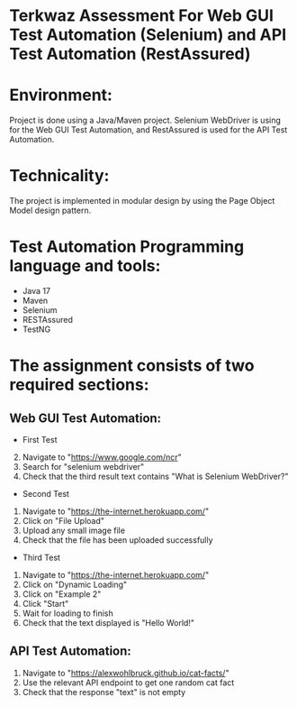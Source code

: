 # Terkwaz Assessment For Web GUI Test Automation (Selenium) and API Test Automation (RestAssured)

# Environment:
Project is done using a Java/Maven project. 
Selenium WebDriver is using for the Web GUI Test Automation, and RestAssured is used for the API Test Automation.

# Technicality:
The project is implemented in modular design by using the Page Object Model design pattern. 

# Test Automation Programming language and tools:
- Java 17
- Maven
- Selenium
- RESTAssured
- TestNG

# The assignment consists of two required sections:

## Web GUI Test Automation:
- First Test
2. Navigate to "https://www.google.com/ncr" 
3. Search for "selenium webdriver" 
4. Check that the third result text contains "What is Selenium WebDriver?" 
- Second Test
1. Navigate to "https://the-internet.herokuapp.com/" 
2. Click on "File Upload" 
3. Upload any small image file 
4. Check that the file has been uploaded successfully 
- Third Test
1. Navigate to "https://the-internet.herokuapp.com/" 
2. Click on "Dynamic Loading" 
3. Click on "Example 2" 
4. Click "Start" 
5. Wait for loading to finish 
6. Check that the text displayed is "Hello World!" 
## API Test Automation:
1. Navigate to "https://alexwohlbruck.github.io/cat-facts/" 
2. Use the relevant API endpoint to get one random cat fact 
3. Check that the response "text" is not empty
